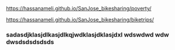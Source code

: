 https://hassanameli.github.io/SanJose_bikesharing/poverty/

https://hassanameli.github.io/SanJose_bikesharing/biketrips/

### sadasdjklasjdlkasjdlkqjwdklasjdklasjdxl wdswdwd wdw dwsdsdsdsdsds
